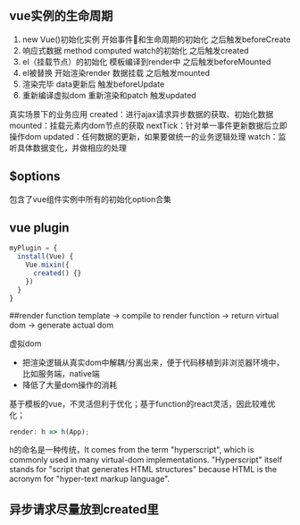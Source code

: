 ## vue实例的生命周期

1. new Vue()初始化实例 开始事件和生命周期的初始化 之后触发beforeCreate
2. 响应式数据 method computed watch的初始化 之后触发created
3. el（挂载节点）的初始化 模板编译到render中 之后触发beforeMounted
4. el被替换 开始渲染render 数据挂载 之后触发mounted
5. 渲染完毕 data更新后 触发beforeUpdate
6. 重新编译虚拟dom 重新渲染和patch 触发updated

真实场景下的业务应用
created：进行ajax请求异步数据的获取、初始化数据
mounted：挂载元素内dom节点的获取
nextTick：针对单一事件更新数据后立即操作dom
updated：任何数据的更新，如果要做统一的业务逻辑处理
watch：监听具体数据变化，并做相应的处理

## $options

包含了vue组件实例中所有的初始化option合集

## vue plugin
```js
myPlugin = {
  install(Vue) {
    Vue.mixin({
      created() {}
    })
  }
}
```
##render function
template ->
compile to render function ->
return virtual dom -> generate actual dom

虚拟dom
- 把渲染逻辑从真实dom中解耦/分离出来，便于代码移植到非浏览器环境中，比如服务端，native端
- 降低了大量dom操作的消耗

基于模板的vue，不灵活但利于优化；基于function的react灵活，因此较难优化；
```js
render: h => h(App);
```
h的命名是一种传统，It comes from the term "hyperscript", which is commonly used in many virtual-dom implementations. "Hyperscript" itself stands for "script that generates HTML structures" because HTML is the acronym for "hyper-text markup language".

## 异步请求尽量放到created里